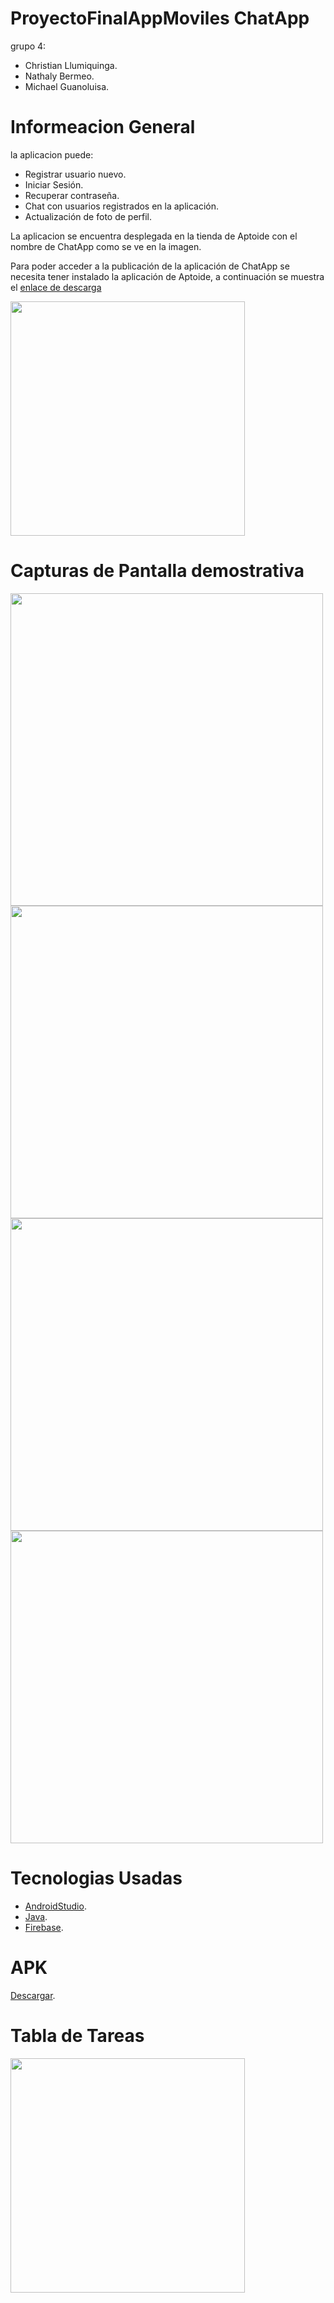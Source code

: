 # ProyectoFinalAppMoviles ChatApp

grupo 4:

* Christian Llumiquinga.
* Nathaly Bermeo.
* Michael Guanoluisa.

# Informeacion General

la aplicacion puede:
* Registrar usuario nuevo.
* Iniciar Sesión.
* Recuperar contraseña.
* Chat con usuarios registrados en la aplicación.
* Actualización de foto de perfil.


La aplicacion se encuentra desplegada en la tienda de Aptoide con el nombre de ChatApp como se ve en la imagen.

Para poder acceder a la publicación de la aplicación de ChatApp se necesita tener instalado la aplicación de Aptoide, a continuación se muestra el [enlace de descarga](https://com-example-chatapp.es.aptoide.com/?store_name=poli-devs&app_id=61774952)


<img src="https://user-images.githubusercontent.com/56648687/156861185-f28b6d6f-ecaa-43f9-95ad-bef23229faeb.jpeg"  width="375" >



# Capturas de Pantalla demostrativa

<img src="https://user-images.githubusercontent.com/56648687/156862104-8d0ff4db-6e00-4d22-95fe-a256d3a9ee01.jpeg"  width="500" >

<img src="https://user-images.githubusercontent.com/56648687/156862113-d8cabe62-526a-4c7e-a25d-8d576e11f455.jpeg"  width="500" >

<img src="https://user-images.githubusercontent.com/56648687/156862120-ab2e634f-d762-4279-bf83-302121cffc0b.jpeg"  width="500" >

<img src="https://user-images.githubusercontent.com/56648687/156862131-8aba7aac-cb48-497d-9a67-5e3c5f45a04c.jpeg"  width="500" >



# Tecnologias Usadas

  * [AndroidStudio][2].
  * [Java][1].
  * [Firebase][3].

# APK

[Descargar][4].

# Tabla de Tareas

<img src="https://user-images.githubusercontent.com/56648687/156864466-94668b94-00c5-4345-bbe8-66d0e7bf009e.png"  width="375" >





[1]: https://www.java.com/es/download/ie_manual.jsp
[2]: https://developer.android.com/studio?hl=es-419&gclsrc=ds&gclsrc=ds
[3]: https://firebase.google.com/?hl=es-419&gclsrc=ds&gclsrc=ds&gclid=CPrMl77srfYCFa_HcwQdAIEOaQ
[4]: https://drive.google.com/file/d/1H_ewjQ9eOcLtxU8s_vi0jH2LPdNUeJ1e/view?usp=sharing



